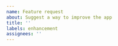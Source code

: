 ```yaml
---
name: Feature request
about: Suggest a way to improve the app
title: ''
labels: enhancement
assignees: ''
---
```

